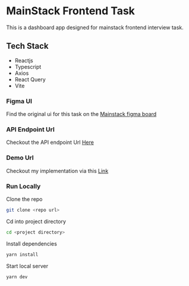 # MainStack Frontend  Task

This is a dashboard app designed for mainstack frontend interview task.

## Tech Stack
- Reactjs
- Typescript
- Axios
- React Query
- Vite


### Figma UI
 Find the original ui for this task on the [Mainstack figma board](https://www.figma.com/file/dHd7ryO9dHNqxkl2fQavrh/Front-End-Test?type=design&node-id=1%3A1399&mode=design&t=i3oprzvCV29dwnVP-1)

### API Endpoint Url
Checkout the API endpoint Url [Here](https://fe-task-api.mainstack.io)

### Demo Url
Checkout my implementation via this [Link](uzor-mainstack.vercel.app)

### Run Locally

Clone the repo
```bash
git clone <repo url>
```
Cd into project directory
```bash
cd <project directory>
```
Install dependencies
```bash
yarn install
```
Start local server
```bash
yarn dev
```




